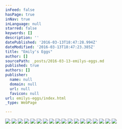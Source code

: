 ```yaml
---
inFeed: false
hasPage: true
inNav: true
inLanguage: null
starred: false
keywords: []
description: ''
datePublished: '2016-03-13T18:47:28.994Z'
dateModified: '2016-03-13T18:47:23.385Z'
title: "Emily's Eggs"
author: []
sourcePath: _posts/2016-03-13-emilys-eggs.md
published: true
authors: []
publisher:
  name: null
  domain: null
  url: null
  favicon: null
url: emilys-eggs/index.html
_type: WebPage

---
```

![](https://the-grid-user-content.s3-us-west-2.amazonaws.com/3fe156db-e37c-4a59-8b6c-7bd7fa264148.jpg)
![](https://s3-us-west-2.amazonaws.com/the-grid-img/p/d79fe0f66b27616ff37995d31bcb7e9f081e50f7.jpg)
![](https://the-grid-user-content.s3-us-west-2.amazonaws.com/c049bb69-05d0-4fc6-8089-62bff0e47c82.jpg)
![](https://the-grid-user-content.s3-us-west-2.amazonaws.com/958cfc99-86e5-41e7-b182-d42ede904d73.jpg)
![](https://the-grid-user-content.s3-us-west-2.amazonaws.com/a6e7e88a-d183-49c0-b2d6-7446fd7db328.jpg)
![](https://the-grid-user-content.s3-us-west-2.amazonaws.com/b3afe4a2-d02a-46fa-aab2-bed45556a6a0.jpg)
![](https://the-grid-user-content.s3-us-west-2.amazonaws.com/f0a7ca7d-7e69-4200-a166-80144bd54a86.jpg)
![](https://the-grid-user-content.s3-us-west-2.amazonaws.com/841b1120-2b72-48fc-85f6-446f46e119a5.jpg)
![](https://the-grid-user-content.s3-us-west-2.amazonaws.com/fc6c54c3-337c-43d5-a577-ed4e7c4f3313.jpg)
![](https://the-grid-user-content.s3-us-west-2.amazonaws.com/b78b9b60-476f-4dc2-86db-7b49b1cd47c2.jpg)
![](https://the-grid-user-content.s3-us-west-2.amazonaws.com/b4e996b4-b8df-4f47-aa2f-78d9e1aae7b9.jpg)
![](https://the-grid-user-content.s3-us-west-2.amazonaws.com/10cea380-f3ce-4159-8d9e-711d9746e191.jpg)
![](https://the-grid-user-content.s3-us-west-2.amazonaws.com/40a7c065-2190-47bf-85ad-e4e9c838038e.jpg)
![](https://the-grid-user-content.s3-us-west-2.amazonaws.com/78be07d3-2dd1-4e9c-a2f3-46241717b463.jpg)
![](https://the-grid-user-content.s3-us-west-2.amazonaws.com/fa616eca-1c90-4027-8035-77b4261a0067.jpg)
![](https://the-grid-user-content.s3-us-west-2.amazonaws.com/dc840cbe-a318-4f66-9bd2-02ef260cb24d.jpg)
![](https://the-grid-user-content.s3-us-west-2.amazonaws.com/2865b2c0-884e-454d-8203-fd6a03236e85.jpg)
![](https://the-grid-user-content.s3-us-west-2.amazonaws.com/8b14aa06-9419-4f0a-aec5-ad5c5dbff9a4.jpg)